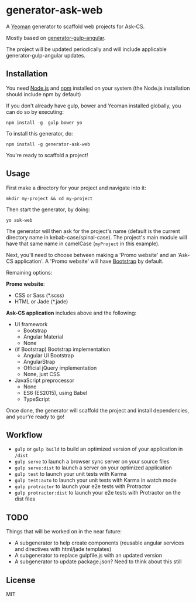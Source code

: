 # generator-ask-web

A [Yeoman](http://yeoman.io) generator to scaffold web projects for Ask-CS.

Mostly based on [generator-gulp-angular](https://github.com/Swiip/generator-gulp-angular).

The project will be updated periodically and will include applicable generator-gulp-angular updates.

## Installation

You need [Node.js](https://nodejs.org/) and [npm](https://www.npmjs.com/) installed on your system (the Node.js installation should include npm by default)

If you don't already have gulp, bower and Yeoman installed globally, you can do so by executing:

`npm install -g  gulp bower yo`

To install this generator, do:

`npm install -g generator-ask-web`

You're ready to scaffold a project!

## Usage

First make a directory for your project and navigate into it:

`mkdir my-project && cd my-project`

Then start the generator, by doing:

`yo ask-web`

The generator will then ask for the project's name (default is the current directory name in kebab-case/spinal-case). The project's main module will have that same name in camelCase (`myProject` in this example).

Next, you'll need to choose between making a 'Promo website' and an 'Ask-CS application'. A 'Promo website' will have [Bootstrap](http://getbootstrap.com/) by default.

Remaining options:

**Promo website**:
- CSS or Sass (*.scss)
- HTML or Jade (*.jade)

**Ask-CS application** includes above and the following:
- UI framework
  - Bootstrap
  - Angular Material
  - None
- (if Bootstrap) Bootstrap implementation
  - Angular UI Bootstrap
  - AngularStrap
  - Official jQuery implementation
  - None, just CSS
- JavaScript preprocessor
  - None
  - ES6 (ES2015), using Babel
  - TypeScript

Once done, the generator will scaffold the project and install dependencies, and your're ready to go!

## Workflow

- `gulp` or `gulp build` to build an optimized version of your application in `/dist`
- `gulp serve` to launch a browser sync server on your source files
- `gulp serve:dist` to launch a server on your optimized application
- `gulp test` to launch your unit tests with Karma
- `gulp test:auto` to launch your unit tests with Karma in watch mode
- `gulp protractor` to launch your e2e tests with Protractor
- `gulp protractor:dist` to launch your e2e tests with Protractor on the dist files

## TODO
Things that will be worked on in the near future:
- A subgenerator to help create components (reusable angular services and directives with html/jade templates)
- A subgenerator to replace gulpfile.js with an updated version
- A subgenerator to update package.json? Need to think about this still

## License
MIT
